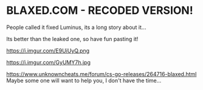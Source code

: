 # BLAXED.COM - RECODED VERSION!
People called it fixed Luminus, its a long story about it...

Its better than the leaked one, so have fun pasting it!

https://i.imgur.com/E9UiUyQ.png

https://i.imgur.com/GyUMY7h.jpg

https://www.unknowncheats.me/forum/cs-go-releases/264716-blaxed.html Maybe some one will want to help you, I don't have the time...
